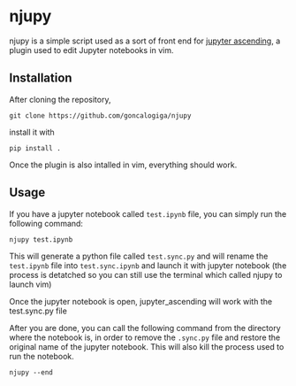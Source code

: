# njupy

njupy is a simple script used as a sort of front end for [jupyter
ascending](https://github.com/untitled-ai/jupyter_ascending.vim), a plugin used
to edit Jupyter notebooks in vim.

## Installation

After cloning the repository,

```
git clone https://github.com/goncalogiga/njupy
```

install it with 

```
pip install .
```

Once the plugin is also intalled in vim, everything should work.

## Usage

If you have a jupyter notebook called ```test.ipynb``` file, you can simply run the following command:

```
njupy test.ipynb
```

This will generate a python file called ```test.sync.py``` and will rename the ```test.ipynb``` file into ```test.sync.ipynb``` and launch it with jupyter notebook (the process is detatched so you can still use the terminal which called njupy to launch vim)

Once the jupyter notebook is open, jupyter_ascending will work with the test.sync.py file

After you are done, you can call the following command from the directory where the notebook is, in order to remove the ```.sync.py``` file and restore the original name of the jupyter notebook. This will also kill the process used to run the notebook.

```
njupy --end
```
